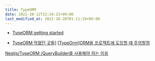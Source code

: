 ```yaml
---
title: TypeORM
date: 2022-10-12T22:24:21+09:00
last_modified_at: 2022-10-26T01:11:29+09:00
---
```


- [TypeORM getting started](TypeORM%20getting%20started.md)

- [TypeORM 막혔던 곳들](TypeORM%20막혔던%20곳들.md)]
[[TypeOrm]ORM을 프로젝트에 도입할 때 주의할점](https://itchallenger.tistory.com/494)

[Nestjs/TypeORM /QueryBuilder를 사용해야 하는 이유](https://velog.io/@fj2008/NestjsTypeORM-QueryBuilder%EB%A5%BC-%EC%82%AC%EC%9A%A9%ED%95%B4%EC%95%BC-%ED%95%98%EB%8A%94-%EC%9D%B4%EC%9C%A0)